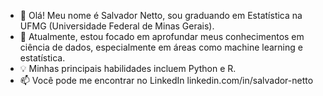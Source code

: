 - 👋  Olá! Meu nome é Salvador Netto, sou graduando em Estatística na UFMG (Universidade Federal de Minas Gerais).
- 🔬 Atualmente, estou focado em aprofundar meus conhecimentos em ciência de dados, especialmente em áreas como machine learning e estatística.
- 💡 Minhas principais habilidades incluem Python e R.
- 📫 Você pode me encontrar no LinkedIn linkedin.com/in/salvador-netto
